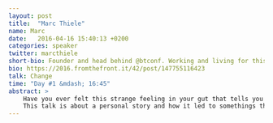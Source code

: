 ```yaml
---
layout: post
title:  "Marc Thiele"
name: Marc
date:   2016-04-16 15:40:13 +0200
categories: speaker
twitter: marcthiele
short-bio: Founder and head behind @btconf. Working and living for this event.
bio: https://2016.fromthefront.it/42/post/147755116423
talk: Change
time: "Day #1 &mdash; 16:45"
abstract: >
    Have you ever felt this strange feeling in your gut that tells you that a job offer you got is one you should better not accept? Or when you had a job interview, that you thought, you’d be quite happy when you are out of it again? Maybe also if you are in a position, where you feel good in general, but from time to time you think about changing something. Maybe because small things in your daily business start to annoy you, maybe, because you always wanted to do a certain _thing_ … maybe it is time to change something an follow your inner voice.     <br/><br/>
    This talk is about a personal story and how it led to somethings that I highly enjoy doing. Every day. But is also is about the importance of community and meeting people in real life.
---
```

